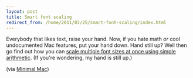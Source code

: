 ```yaml
---
layout: post
title: Smart font scaling
redirect_from: /home/2011/03/25/smart-font-scaling/index.html
---
```

<p>Everybody that likes text, raise your hand. Now, if you hate math <em>or</em> cool undocumented Mac features, put your hand down.
Hand still up? Well then go find out how you can <a href="http://www.marinersoftware.com/blog/cool-mac-tip-resize-multiple-font-sizes-at-once/">scale multiple font sizes at once using simple arithmetic</a>. (If you're wondering, my hand is still up.)</p>
<p>(via <a href="http://minimalmac.com/post/4088164493/this-just-in-from-the-department-of-who-knew-you">Minimal Mac</a>)</p>
